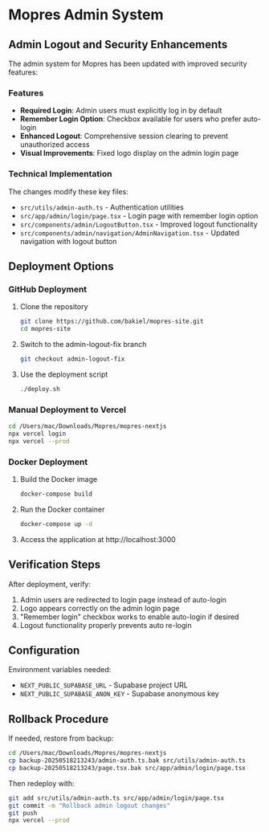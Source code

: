 # Mopres Admin System

## Admin Logout and Security Enhancements

The admin system for Mopres has been updated with improved security features:

### Features
- **Required Login**: Admin users must explicitly log in by default
- **Remember Login Option**: Checkbox available for users who prefer auto-login
- **Enhanced Logout**: Comprehensive session clearing to prevent unauthorized access
- **Visual Improvements**: Fixed logo display on the admin login page

### Technical Implementation

The changes modify these key files:
- `src/utils/admin-auth.ts` - Authentication utilities
- `src/app/admin/login/page.tsx` - Login page with remember login option
- `src/components/admin/LogoutButton.tsx` - Improved logout functionality
- `src/components/admin/navigation/AdminNavigation.tsx` - Updated navigation with logout button

## Deployment Options

### GitHub Deployment
1. Clone the repository
   ```bash
   git clone https://github.com/bakiel/mopres-site.git
   cd mopres-site
   ```

2. Switch to the admin-logout-fix branch
   ```bash
   git checkout admin-logout-fix
   ```

3. Use the deployment script
   ```bash
   ./deploy.sh
   ```

### Manual Deployment to Vercel
```bash
cd /Users/mac/Downloads/Mopres/mopres-nextjs
npx vercel login
npx vercel --prod
```

### Docker Deployment
1. Build the Docker image
   ```bash
   docker-compose build
   ```

2. Run the Docker container
   ```bash
   docker-compose up -d
   ```

3. Access the application at http://localhost:3000

## Verification Steps

After deployment, verify:
1. Admin users are redirected to login page instead of auto-login
2. Logo appears correctly on the admin login page
3. "Remember login" checkbox works to enable auto-login if desired
4. Logout functionality properly prevents auto re-login

## Configuration

Environment variables needed:
- `NEXT_PUBLIC_SUPABASE_URL` - Supabase project URL
- `NEXT_PUBLIC_SUPABASE_ANON_KEY` - Supabase anonymous key

## Rollback Procedure

If needed, restore from backup:
```bash
cd /Users/mac/Downloads/Mopres/mopres-nextjs
cp backup-20250518213243/admin-auth.ts.bak src/utils/admin-auth.ts
cp backup-20250518213243/page.tsx.bak src/app/admin/login/page.tsx
```

Then redeploy with:
```bash
git add src/utils/admin-auth.ts src/app/admin/login/page.tsx
git commit -m "Rollback admin logout changes"
git push
npx vercel --prod
```
